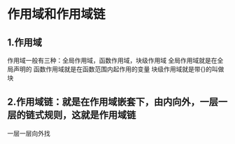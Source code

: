# 作用域和作用域链
## 1.作用域
作用域一般有三种：全局作用域，函数作用域，块级作用域
全局作用域就是在全局声明的
函数作用域就是在函数范围内起作用的变量
块级作用域就是带{}的叫做块
## 2.作用域链：就是在作用域嵌套下，由内向外，一层一层的链式规则，这就是作用域链
一层一层向外找